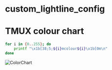 # custom_lightline_config

# TMUX colour chart
```bash
for i in {0..255}; do
    printf "\x1b[38;5;${i}mcolour${i}\x1b[0m\n"
done
```

![ColorChart](https://i.stack.imgur.com/e63et.png)
